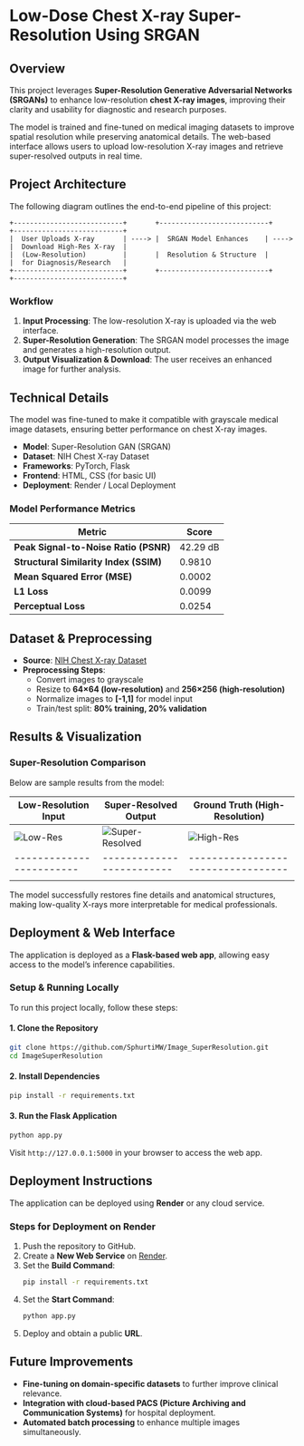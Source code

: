 # **Low-Dose Chest X-ray Super-Resolution Using SRGAN**

## **Overview**

This project leverages **Super-Resolution Generative Adversarial Networks (SRGANs)** to enhance low-resolution **chest X-ray images**, improving their clarity and usability for diagnostic and research purposes.

The model is trained and fine-tuned on medical imaging datasets to improve spatial resolution while preserving anatomical details. The web-based interface allows users to upload low-resolution X-ray images and retrieve super-resolved outputs in real time.

## **Project Architecture**

The following diagram outlines the end-to-end pipeline of this project:

```
+---------------------------+       +---------------------------+       +---------------------------+
|  User Uploads X-ray       | ----> |  SRGAN Model Enhances    | ----> |  Download High-Res X-ray  |
|  (Low-Resolution)         |       |  Resolution & Structure  |       |  for Diagnosis/Research   |
+---------------------------+       +---------------------------+       +---------------------------+
```

### **Workflow**

1. **Input Processing**: The low-resolution X-ray is uploaded via the web interface.
2. **Super-Resolution Generation**: The SRGAN model processes the image and generates a high-resolution output.
3. **Output Visualization & Download**: The user receives an enhanced image for further analysis.

## **Technical Details**

The model was fine-tuned to make it compatible with grayscale medical image datasets, ensuring better performance on chest X-ray images.

- **Model**: Super-Resolution GAN (SRGAN)
- **Dataset**: NIH Chest X-ray Dataset
- **Frameworks**: PyTorch, Flask
- **Frontend**: HTML, CSS (for basic UI)
- **Deployment**: Render / Local Deployment

### **Model Performance Metrics**

| Metric                                 | Score    |
| -------------------------------------- | -------- |
| **Peak Signal-to-Noise Ratio (PSNR)**  | 42.29 dB |
| **Structural Similarity Index (SSIM)** | 0.9810   |
| **Mean Squared Error (MSE)**           | 0.0002   |
| **L1 Loss**                            | 0.0099   |
| **Perceptual Loss**                    | 0.0254   |

## **Dataset & Preprocessing**

- **Source**: [NIH Chest X-ray Dataset](https://nihcc.app.box.com/v/ChestXray-NIHCC)
- **Preprocessing Steps**:
  - Convert images to grayscale
  - Resize to **64×64 (low-resolution)** and **256×256 (high-resolution)**
  - Normalize images to **[-1,1]** for model input
  - Train/test split: **80% training, 20% validation**

## **Results & Visualization**

### **Super-Resolution Comparison**

Below are sample results from the model:

| **Low-Resolution Input** | **Super-Resolved Output** | **Ground Truth (High-Resolution)** |
| ------------------------ | ------------------------- | ---------------------------------- |
| ![Low-Res](../mnt/data/low_res_image.png) | ![Super-Resolved](../mnt/data/super_res_image.png) | ![High-Res](../mnt/data/high_res_image.png) |
| ------------------------ | ------------------------- | ---------------------------------- |
|                          |                           |                                    |

The model successfully restores fine details and anatomical structures, making low-quality X-rays more interpretable for medical professionals.

## **Deployment & Web Interface**

The application is deployed as a **Flask-based web app**, allowing easy access to the model’s inference capabilities.

### **Setup & Running Locally**

To run this project locally, follow these steps:

#### **1. Clone the Repository**

```bash
git clone https://github.com/SphurtiMW/Image_SuperResolution.git
cd ImageSuperResolution
```

#### **2. Install Dependencies**

```bash
pip install -r requirements.txt
```

#### **3. Run the Flask Application**

```bash
python app.py
```

Visit `http://127.0.0.1:5000` in your browser to access the web app.

## **Deployment Instructions**

The application can be deployed using **Render** or any cloud service.

### **Steps for Deployment on Render**

1. Push the repository to GitHub.
2. Create a **New Web Service** on [Render](https://render.com).
3. Set the **Build Command**:
   ```bash
   pip install -r requirements.txt
   ```
4. Set the **Start Command**:
   ```bash
   python app.py
   ```
5. Deploy and obtain a public **URL**.

## **Future Improvements**

- **Fine-tuning on domain-specific datasets** to further improve clinical relevance.
- **Integration with cloud-based PACS (Picture Archiving and Communication Systems)** for hospital deployment.
- **Automated batch processing** to enhance multiple images simultaneously.




 

